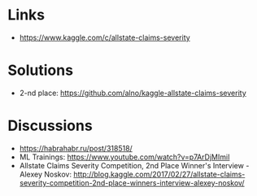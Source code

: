 # Links
- https://www.kaggle.com/c/allstate-claims-severity

# Solutions
- 2-nd place: https://github.com/alno/kaggle-allstate-claims-severity

# Discussions
- https://habrahabr.ru/post/318518/
- ML Trainings: https://www.youtube.com/watch?v=p7ArDjMImiI
- Allstate Claims Severity Competition, 2nd Place Winner's Interview - Alexey Noskov: http://blog.kaggle.com/2017/02/27/allstate-claims-severity-competition-2nd-place-winners-interview-alexey-noskov/
